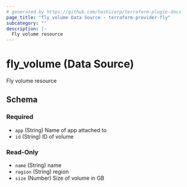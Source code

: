 ```yaml
---
# generated by https://github.com/hashicorp/terraform-plugin-docs
page_title: "fly_volume Data Source - terraform-provider-fly"
subcategory: ""
description: |-
  Fly volume resource
---
```


# fly_volume (Data Source)

Fly volume resource



<!-- schema generated by tfplugindocs -->
## Schema

### Required

- `app` (String) Name of app attached to
- `id` (String) ID of volume

### Read-Only

- `name` (String) name
- `region` (String) region
- `size` (Number) Size of volume in GB
